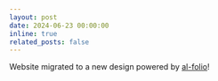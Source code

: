 ```yaml
---
layout: post
date: 2024-06-23 00:00:00
inline: true
related_posts: false
---
```


Website migrated to a new design powered by [al-folio](https://github.com/alshedivat/al-folio)!
